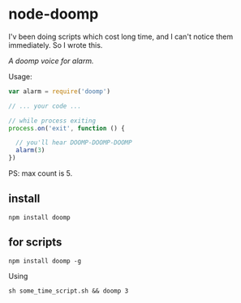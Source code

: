 # node-doomp

I'v been doing scripts which cost long time, and I can't notice them immediately. So I wrote this.

*A doomp voice for alarm.*

Usage:

```javascript
var alarm = require('doomp')

// ... your code ...

// while process exiting
process.on('exit', function () {

  // you'll hear DOOMP-DOOMP-DOOMP 
  alarm(3)
})
```

PS: max count is 5.

## install

`npm install doomp`

## for scripts

`npm install doomp -g`

Using

    sh some_time_script.sh && doomp 3
